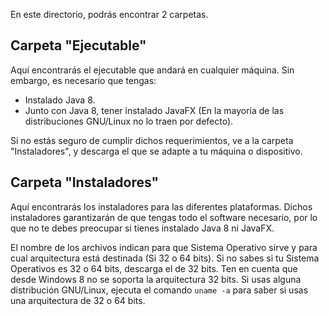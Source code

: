 En este directorio, podrás encontrar 2 carpetas.

## Carpeta "Ejecutable" ##
Aquí encontrarás el ejecutable que andará en cualquier máquina. Sin embargo, es necesario que tengas:
- Instalado Java 8.
- Junto con Java 8, tener instalado JavaFX (En la mayoría de las distribuciones GNU/Linux no lo traen por defecto).

Si no estás seguro de cumplir dichos requerimientos, ve a la carpeta "Instaladores", y descarga el que se adapte a tu máquina o dispositivo.


## Carpeta "Instaladores" ##
Aquí encontrarás los instaladores para las diferentes plataformas. Dichos instaladores garantizarán de que tengas todo el software necesario, 
por lo que no te debes preocupar si tienes instalado Java 8 ni JavaFX.

El nombre de los archivos indican para que Sistema Operativo sirve y para cual arquitectura está destinada (Si 32 o 64 bits). 
Si no sabes si tu Sistema Operativos es 32 o 64 bits, descarga el de 32 bits. Ten en cuenta que desde Windows 8 no se soporta la arquitectura 32 bits. 
Si usas alguna distribución GNU/Linux, ejecuta el comando `uname -a` para saber si usas una arquitectura de 32 o 64 bits.
